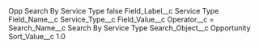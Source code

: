 <?xml version="1.0" encoding="UTF-8"?>
<CustomMetadata xmlns="http://soap.sforce.com/2006/04/metadata" xmlns:xsi="http://www.w3.org/2001/XMLSchema-instance" xmlns:xsd="http://www.w3.org/2001/XMLSchema">
    <label>Opp Search By Service Type</label>
    <protected>false</protected>
    <values>
        <field>Field_Label__c</field>
        <value xsi:type="xsd:string">Service Type</value>
    </values>
    <values>
        <field>Field_Name__c</field>
        <value xsi:type="xsd:string">Service_Type__c</value>
    </values>
    <values>
        <field>Field_Value__c</field>
        <value xsi:nil="true"/>
    </values>
    <values>
        <field>Operator__c</field>
        <value xsi:type="xsd:string">=</value>
    </values>
    <values>
        <field>Search_Name__c</field>
        <value xsi:type="xsd:string">Search By Service Type</value>
    </values>
    <values>
        <field>Search_Object__c</field>
        <value xsi:type="xsd:string">Opportunity</value>
    </values>
    <values>
        <field>Sort_Value__c</field>
        <value xsi:type="xsd:double">1.0</value>
    </values>
</CustomMetadata>
